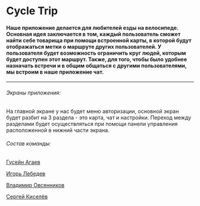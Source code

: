 # Cycle Trip
#### Наше приложение делается для любителей езды на велосипеде. Основная идея заключается в том, каждый пользователь сможет найти себе товарища при помощи встроенной карты, в которой будут отображаться метки о маршруте других пользователей. У пользователя будет возможность ограничить круг людей, которым будет доступен этот маршрут. Также, для того, чтобы было удобнее назначать встречи и в общим общаться с другими пользователями, мы встроим в наше приложение чат.
***
###### Экраны приложения:
На главной экране у нас будет меню авторизации, основной экран будет разбит на 3 раздела - это карта, чат и настройки. Переход между разделами будет осуществляться при помощи панели управления расположенной в нижний части экрана.

###### Состав команды:
[Гусейн Агаев](https://vk.com/huseyn20)

[Игорь Лебедев](https://vk.com/sidorpirogov)

[Владимир Овсянников](https://vk.com/vovant_t)

[Сергей Киселёв](https://vk.com/s_kiselev1)
